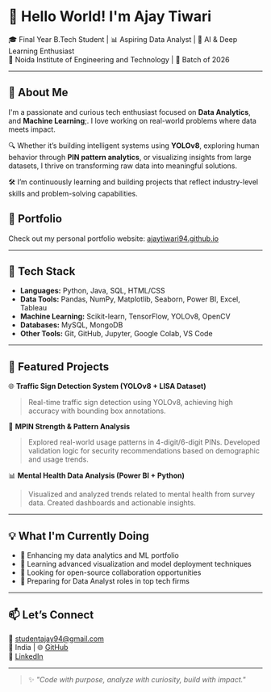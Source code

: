 # 👋 Hello World! I'm Ajay Tiwari

🎓 Final Year B.Tech Student | 📊 Aspiring Data Analyst | 🧠 AI & Deep Learning Enthusiast  
📍 Noida Institute of Engineering and Technology | 📅 Batch of 2026  

---

## 🚀 About Me

I'm a passionate and curious tech enthusiast focused on **Data Analytics**, and **Machine Learning**;. I love working on real-world problems where data meets impact.

🔍 Whether it’s building intelligent systems using **YOLOv8**, exploring human behavior through **PIN pattern analytics**, or visualizing insights from large datasets, I thrive on transforming raw data into meaningful solutions.

🛠 I’m continuously learning and building projects that reflect industry-level skills and problem-solving capabilities.

## 👋 Portfolio
Check out my personal portfolio website: [ajaytiwari94.github.io](https://ajaytiwari94.github.io/)

---

## 🧰 Tech Stack

- **Languages:** Python, Java, SQL, HTML/CSS
- **Data Tools:** Pandas, NumPy, Matplotlib, Seaborn, Power BI, Excel, Tableau
- **Machine Learning:** Scikit-learn, TensorFlow, YOLOv8, OpenCV
- **Databases:** MySQL, MongoDB
- **Other Tools:** Git, GitHub, Jupyter, Google Colab, VS Code

---

## 📌 Featured Projects

🌐 **Traffic Sign Detection System (YOLOv8 + LISA Dataset)**  
> Real-time traffic sign detection using YOLOv8, achieving high accuracy with bounding box annotations.

🔐 **MPIN Strength & Pattern Analysis**  
> Explored real-world usage patterns in 4-digit/6-digit PINs. Developed validation logic for security recommendations based on demographic and usage trends.

📊 **Mental Health Data Analysis (Power BI + Python)**  
> Visualized and analyzed trends related to mental health from survey data. Created dashboards and actionable insights.

---

## 💡 What I'm Currently Doing

- 🔭 Enhancing my data analytics and ML portfolio
- 📖 Learning advanced visualization and model deployment techniques
- 🤝 Looking for open-source collaboration opportunities
- 💼 Preparing for Data Analyst roles in top tech firms

---

## 📫 Let’s Connect

📧 studentajay94@gmail.com  
📍 India | 🌐 [GitHub](https://github.com/AjayTiwari94)  
💼 [LinkedIn](https://www.linkedin.com/in/ajay-tiwari-849725284)  

---

> ✨ _"Code with purpose, analyze with curiosity, build with impact."_  
